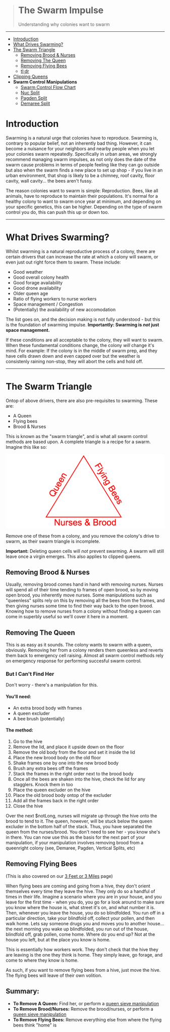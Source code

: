 
> # The Swarm Impulse
>
> Understanding why colonies want to swarm
--- 

* [Introduction](#introduction)
* [What Drives Swarming?](#what-drives-swarming)
* [The Swarm Triangle](#the-swarm-triangle)
    * [Removing Brood & Nurses](#removing-brood--nurses)
    * [Removing The Queen](#removing-the-queen)
    * [Removing Flying Bees](#removing-flying-bees)
    * [tl;dr](#summary)
* [Clipping Queens](clipping)
*  **Swarm Control Manipulations**
    * [Swarm Control Flow Chart](manipulations/flow)
    * [Nuc Split](manipulations/nuc)
    * [Pagden Split](manipulations/pagden)
    * [Demaree Split](manipulations/demaree)

# Introduction

Swarming is a natural urge that colonies have to reproduce. Swarming is, contrary to popular belief, not an inherently bad thing. However, it can become a nuisance for your neighbors and nearby people when you let your colonies swarm repeatedly. Specifically in urban areas, we strongly recommend managing swarm impulses, as not only does the date of the swarm cause problems in terms of people feeling like they can go outside but also when the swarm finds a new place to set up shop - if you live in an urban environment, that shop is likely to be a chimney, roof cavity, floor cavity, wall cavity... the bees aren't fussy. 

The reason colonies want to swarm is simple: Reproduction. Bees, like all animals, have to reproduce to maintain their populations. It's normal for a healthy colony to want to swarm once year at minimum, and depending on your specific genetics, this can be higher. Depending on the type of swarm control you do, this can push this up or down too. 

---

# What Drives Swarming?

Whilst swarming is a natural reproductive process of a colony, there are certain drivers that can increase the rate at which a colony will swarm, or even just out right force them to swarm. These include:

* Good weather
* Good overall colony health
* Good forage availability
* Good drone availability
* Older queen age 
* Ratio of flying workers to nurse workers
* Space management / Congestion
* (Potentially) the availability of new accomodation

The list goes on, and the decision making is not fully understood - but this is the foundation of swarming impulse. **Importantly: Swarming is *not* just space management.**

If these conditions are all acceptable to the colony, they will want to swarm. When these fundamental conditions change, the colony *will* change it's mind. For example: If the colony is in the middle of swarm prep, and they have cells drawn down and even capped over but the weather is consistenly raining non-stop, they will abort the cells and hold off. 

---

# The Swarm Triangle

Ontop of above drivers, there are also pre-requisites to swarming. These are:

* A Queen
* Flying bees
* Brood & Nurses

This is known as the "swarm triangle", and is what all swarm control methods are based upon. A complete triangle is a recipe for a swarm. Imagine this like so: 

![Image showing the 3 prerequisites as a triangle](/images/swarm_triangle.png)

Remove one of these from a colony, and you remove the colony's drive to swarm, as their swarm triangle is incomplete. 

**Important:** Deleting queen cells will *not* prevent swarming. A swarm will still leave once a virgin emerges. This also applies to clipped queens.

## Removing Brood & Nurses

Usually, removing brood comes hand in hand with removing nurses. Nurses will spend all of their time tending to frames of open brood, so by moving open brood, you inherently move nurses. Some manipulations such as "queenless" splits rely on this by removing all the bees from the frames, and then giving nurses some time to find their way back to the open brood. Knowing how to remove nurses from a colony without finding a queen can come in superbly useful so we'll cover it here in a moment. 

## Removing The Queen

This is as easy as it sounds. The colony wants to swarm with a queen, obviously. Removing her from a colony renders them queenless and reverts them back to emergency cell raising. Almost all swarm control methods rely on emergency response for performing succesful swarm control.

### But I Can't Find Her

Don't worry - there's a manipulation for this. 

#### You'll need:
* An extra brood body with frames
* A queen excluder
* A bee brush (potentially)

#### The method:
1. Go to the hive
1. Remove the lid, and place it upside down on the floor
1. Remove the old body from the floor and set it inside the lid
1. Place the new brood body on the old floor
1. Shake frames one by one into the new brood body
1. Brush any extra bees off the frames
1. Stack the frames in the right order next to the brood body
1. Once all the bees are shaken into the hive, check the lid for any stagglers. Knock them in too
1. Place the queen excluder on the hive
1. Place the old brood body ontop of the excluder
1. Add all the frames back in the right order
1. Close the hive

Over the next $notLong, nurses will migrate up through the hive onto the brood to tend to it. The queen, however, will be stuck below the queen excluder in the bottom half of the stack. Thus, you have separated the queen from the nurses/brood. You don't need to see her - you know she's in there. You can now use this as the basis for the next part of your manipulation, if your manipulation involves removing brood from a queenright colony (see, Demaree, Pagden, Vertical Splits, etc)

## Removing Flying Bees

(This is also covered on our [3 Feet or 3 Miles](/rules_of_thumb/three_feet_three_miles) page)

When flying bees are coming and going from a hive, they don't orient themselves every time they leave the hive. They only do so a handful of times in their life. Imagine a scenario where you are in your house, and you leave for the first time - when you do, you go for a look around to make sure you know where the house is, what street it's on, and what number it is. Then, whenever you leave the house, you do so blindfolded. You run off in a particular direction, take your blindfold off, collect your pollen, and then walk home. Lets say someone drugs you and moves you to another house... the next morning you wake up blindfolded, you run out of the house, blindfold off, grab pollen, come home. Where do you end up? Not at the house you left, but at the place you know is home. 

This is essentially how workers work. They don't check that the hive they are leaving is the one they think is home. They simply leave, go forage, and come to where they know is home. 

As such, if you want to remove flying bees from a hive, just move the hive. The flying bees will leave of their own volition.


## Summary:

* **To Remove A Queen:** Find her, or perform a [queen sieve manipulation](#but-i-cant-find-her)
* **To Remove Brood/Nurses:** Remove the brood/nurses, or perform a [queen sieve manipulation](#but-i-cant-find-her)
* **To Remove Flying Bees:** Remove everything else from where the flying bees think "home" is